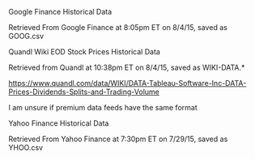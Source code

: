 Google Finance Historical Data

Retrieved From Google Finance at 8:05pm ET on 8/4/15, saved as GOOG.csv

Quandl Wiki EOD Stock Prices Historical Data

Retrieved from Quandl at 10:38pm ET on 8/4/15, saved as WIKI-DATA.*

https://www.quandl.com/data/WIKI/DATA-Tableau-Software-Inc-DATA-Prices-Dividends-Splits-and-Trading-Volume

I am unsure if premium data feeds have the same format

Yahoo Finance Historical Data

Retrieved From Yahoo Finance at 7:30pm ET on 7/29/15, saved as YHOO.csv
